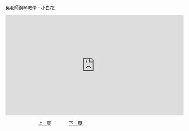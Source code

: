 ﻿---
keywords: 吳老師鋼琴教學 - 小白花
---
吳老師鋼琴教學 - 小白花

<iframe width="560" height="315" src="https://www.youtube.com/embed/KGPajkrQoNw" title="小白花" frameborder="0" allow="accelerometer; autoplay; clipboard-write; encrypted-media; gyroscope; picture-in-picture; web-share" allowfullscreen></iframe>

&nbsp;&nbsp;&nbsp;&nbsp;&nbsp;&nbsp;&nbsp;&nbsp;&nbsp;&nbsp;&nbsp;&nbsp;
&nbsp;&nbsp;&nbsp;&nbsp;&nbsp;&nbsp;&nbsp;&nbsp;&nbsp;&nbsp;&nbsp;&nbsp;
[上一頁](T-Butterfly)
&nbsp;&nbsp;&nbsp;&nbsp;&nbsp;&nbsp;&nbsp;&nbsp;&nbsp;&nbsp;&nbsp;&nbsp;
[下一頁](T-Minuet)

<!-- Google tag (gtag.js) -->
<script async src="https://www.googletagmanager.com/gtag/js?id=G-SK366WCHW3"></script>
<script>
  window.dataLayer = window.dataLayer || [];
  function gtag(){dataLayer.push(arguments);}
  gtag('js', new Date());

  gtag('config', 'G-SK366WCHW3');
</script>



